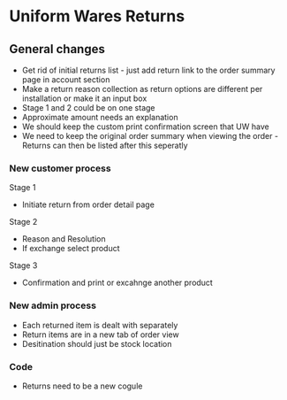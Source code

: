# Uniform Wares Returns

## General changes
* Get rid of initial returns list - just add return link to the order summary page in account section
* Make a return reason collection as return options are different per installation or make it an input box
* Stage 1 and 2 could be on one stage
* Approximate amount needs an explanation 
* We should keep the custom print confirmation screen that UW have
* We need to keep the original order summary when viewing the order - Returns can then be listed after this seperatly

### New customer process
Stage 1

* Initiate return from order detail page
 	
Stage 2

* Reason and Resolution
* If exchange select product
 		
Stage 3

* Confirmation and print or excahnge another product
 	
### New admin process
* Each returned item is dealt with separately 
* Return items are in a new tab of order view
* Desitination should just be stock location

### Code
* Returns need to be a new cogule